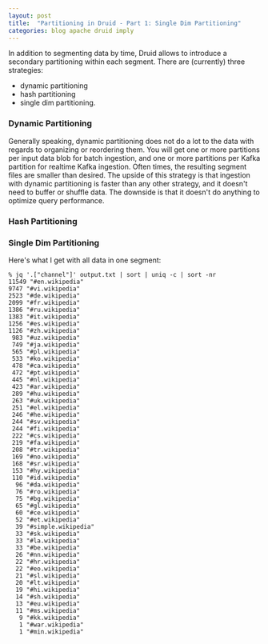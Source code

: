 ```yaml
---
layout: post
title:  "Partitioning in Druid - Part 1: Single Dim Partitioning"
categories: blog apache druid imply
---
```


In addition to segmenting data by time, Druid allows to introduce a secondary partitioning within each segment. There are (currently) three strategies:
- dynamic partitioning
- hash partitioning
- single dim partitioning.

### Dynamic Partitioning

Generally speaking, dynamic partitioning does not do a lot to the data with regards to organizing or reordering them. You will get one or more partitions per input data blob for batch ingestion, and one or more partitions per Kafka partition for realtime Kafka ingestion. Often times, the resulting segment files are smaller than desired. The upside of this strategy is that ingestion with dynamic partitioning is faster than any other strategy, and it doesn't need to buffer or shuffle data. The downside is that it doesn't do anything to optimize query performance.

### Hash Partitioning



### Single Dim Partitioning

Here's what I get with all data in one segment:
```
% jq '.["channel"]' output.txt | sort | uniq -c | sort -nr
11549 "#en.wikipedia"
9747 "#vi.wikipedia"
2523 "#de.wikipedia"
2099 "#fr.wikipedia"
1386 "#ru.wikipedia"
1383 "#it.wikipedia"
1256 "#es.wikipedia"
1126 "#zh.wikipedia"
 983 "#uz.wikipedia"
 749 "#ja.wikipedia"
 565 "#pl.wikipedia"
 533 "#ko.wikipedia"
 478 "#ca.wikipedia"
 472 "#pt.wikipedia"
 445 "#nl.wikipedia"
 423 "#ar.wikipedia"
 289 "#hu.wikipedia"
 263 "#uk.wikipedia"
 251 "#el.wikipedia"
 246 "#he.wikipedia"
 244 "#sv.wikipedia"
 244 "#fi.wikipedia"
 222 "#cs.wikipedia"
 219 "#fa.wikipedia"
 208 "#tr.wikipedia"
 169 "#no.wikipedia"
 168 "#sr.wikipedia"
 153 "#hy.wikipedia"
 110 "#id.wikipedia"
  96 "#da.wikipedia"
  76 "#ro.wikipedia"
  75 "#bg.wikipedia"
  65 "#gl.wikipedia"
  60 "#ce.wikipedia"
  52 "#et.wikipedia"
  39 "#simple.wikipedia"
  33 "#sk.wikipedia"
  33 "#la.wikipedia"
  33 "#be.wikipedia"
  26 "#nn.wikipedia"
  22 "#hr.wikipedia"
  22 "#eo.wikipedia"
  21 "#sl.wikipedia"
  20 "#lt.wikipedia"
  19 "#hi.wikipedia"
  14 "#sh.wikipedia"
  13 "#eu.wikipedia"
  11 "#ms.wikipedia"
   9 "#kk.wikipedia"
   1 "#war.wikipedia"
   1 "#min.wikipedia"
```
